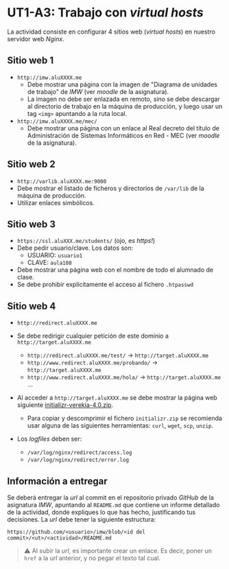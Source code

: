 # UT1-A3: Trabajo con *virtual hosts*

La actividad consiste en configurar 4 sitios web (*virtual hosts*) en nuestro servidor web *Nginx*.

## Sitio web 1

- `http://imw.aluXXXX.me`
    - Debe mostrar una página con la imagen de "Diagrama de unidades de trabajo" de *IMW* (ver *moodle* de la asignatura).
    - La imagen no debe ser enlazada en remoto, sino se debe descargar al directorio de trabajo en la máquina de producción, y luego usar un tag `<img>` apuntando a la ruta local.
- `http://imw.aluXXXX.me/mec/`
    - Debe mostrar una página con un enlace al Real decreto del título de Administración de Sistemas Informáticos en Red - MEC (ver *moodle* de la asignatura).

## Sitio web 2

- `http://varlib.aluXXXX.me:9000`
- Debe mostrar el listado de ficheros y directorios de `/var/lib` de la máquina de producción.
- Utilizar enlaces simbólicos.

## Sitio web 3

- `https://ssl.aluXXX.me/students/` (ojo, es *https!*)
- Debe pedir usuario/clave. Los datos son:
    - USUARIO: `usuario1`
    - CLAVE: `aula108`
- Debe mostrar una página web con el nombre de todo el alumnado de clase.
- Se debe prohibir explícitamente el acceso al fichero `.htpasswd`

## Sitio web 4

- `http://redirect.aluXXXX.me`
- Se debe redirigir cualquier petición de este dominio a `http://target.aluXXXX.me`
    + `http://redirect.aluXXXX.me/test/` -> `http://target.aluXXXX.me`
    + `http://www.redirect.aluXXXX.me/probando/` -> `http://target.aluXXXX.me`
    + `http://www.redirect.aluXXXX.me/hola/` -> `http://target.aluXXXX.me`  
    ...
- Al acceder a `http://target.aluXXXX.me` se debe mostrar la página web siguiente [initializr-verekia-4.0.zip](initializr-verekia-4.0.zip).
    + Para copiar y descomprimir el fichero `initializr.zip` se recomienda usar alguna de las siguientes herramientas: `curl`, `wget`, `scp`, `unzip`.

- Los *logfiles* deben ser:
    + `/var/log/nginx/redirect/access.log`
    + `/var/log/nginx/redirect/error.log`

## Información a entregar

Se deberá entregar la *url* al commit en el repositorio privado *GitHub* de la asignatura *IMW*, apuntando al `README.md` que contiene un informe detallado de la actividad, donde expliques lo que has hecho, justificando tus decisiones. La *url* debe tener la siguiente estructura:

```
https://github.com/<usuario>/imw/blob/<id del commit>/<ut>/<actividad>/README.md
```

> ⚠️ Al subir la *url*, es importante crear un enlace. Es decir, poner un `href` a la *url* anterior, y no pegar el texto tal cual.
